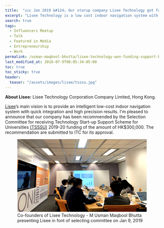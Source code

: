```yaml
---
title:  "🇭🇰 Jan 2019 &#124; Our starup company Lisee Technology got funding support from TSSSU, HK."
excerpt: "Lisee Technology is a low cost indoor navigation system with localization precision upto 10cm."
search: true
tags: 
  - Influencers Meetup
  - Talk
  - Featured in Media
  - Entrepreneurship
  - Work
permalink: /usman-maqbool-bhutta/lisee-technology-won-funding-support-by-tsssu
last_modified_at: 2018-07-9T08:05:34-05:00
toc: true
toc_sticky: true
header:
  teaser: "/assets/images/lisee/tsssu.jpg"
---
```

**About Lisee:** Lisee Technology Corporation Company Limited, Hong Kong.

[Lisee](http://www.lisee.io)’s main vision is to provide an intelligent low-cost indoor navigation system with quick integration and high precision results.
I'm pleased to announce that our company has been recommended by the Selection Committee for receiving Technology Start-up Support Scheme for Universities [(TSSSU)](http://ttc.ust.hk)
2019-20 funding of the amount of HK\$300,000. The recommendation are submitted to ITC for its approval. 

<figure>
    <a href="/assets/images/lisee/tsssu.jpg"><img src="/assets/images/lisee/tsssu.jpg"></a>
    <figcaption>Co-founders of Lisee Technology - M Usman Maqbool Bhutta  presenting Lisee in font of selecting committee on Jan 9, 2019</figcaption>
</figure>
